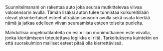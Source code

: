Suunnitelmanani on rakentaa auto joka seuraa mutkittelevaa viivaa valosensorin avulla.
Tämän lisäksi auton tulee tunnistaa kulkureitillään olevat yksinkertaiset esteet ultraäänisensorin avulla sekä osata kiertää nämä ja jatkaa edelleen viivan seuraamista esteen toiselta puolelta.

Mahdollisia ongelmatilanteita on esim liian monimutkainen este viivalla, jonka kiertämiseen toteutettava logiikka ei riitä. Tarkoituksena kuintekin on että suorakulmion malliset esteet pitää olla kierrettävissä.
